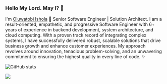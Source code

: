 ### Hello My Lord. May I? 👋

I'm [Oluwatobi Ishola](https://twitter.com/mroluwatobby) 🔧 Senior Software Engineer | Solution Architect. I am a result-oriented, empathetic, and progressive Software Engineer with 6+ years of experience in backend development, system architecture, and cloud computing. With a proven track record of integrating complex systems, I have successfully delivered robust, scalable solutions that drive business growth and enhance customer experiences. My approach revolves around innovation, tenacious problem-solving, and an unwavering commitment to ensuring the highest quality in every line of code. :sparkles:

![GitHub stats](https://github-readme-stats.vercel.app/api?username=ishoshot&show_icons=true)  

![](https://komarev.com/ghpvc/?username=ishoshot&style=flat-square)
